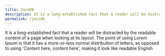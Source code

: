 ```yaml
---
title: JacoDB
description: It is a long-established fact that a reader will be distracted by the readable content of a page when looking at its layout. The point of using 
permalink: /jacodb
---
```

It is a long-established fact that a reader will be distracted by the readable content of a page when looking at its layout. The point of using Lorem Ipsum is that it has a more-or-less normal distribution of letters, as opposed to using 'Content here, content here', making it look like readable English
